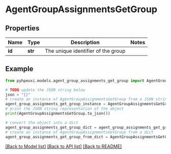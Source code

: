 # AgentGroupAssignmentsGetGroup


## Properties

Name | Type | Description | Notes
------------ | ------------- | ------------- | -------------
**id** | **str** | The unique identifier of the group | 

## Example

```python
from pyhpeuxi.models.agent_group_assignments_get_group import AgentGroupAssignmentsGetGroup

# TODO update the JSON string below
json = "{}"
# create an instance of AgentGroupAssignmentsGetGroup from a JSON string
agent_group_assignments_get_group_instance = AgentGroupAssignmentsGetGroup.from_json(json)
# print the JSON string representation of the object
print(AgentGroupAssignmentsGetGroup.to_json())

# convert the object into a dict
agent_group_assignments_get_group_dict = agent_group_assignments_get_group_instance.to_dict()
# create an instance of AgentGroupAssignmentsGetGroup from a dict
agent_group_assignments_get_group_from_dict = AgentGroupAssignmentsGetGroup.from_dict(agent_group_assignments_get_group_dict)
```
[[Back to Model list]](../README.md#documentation-for-models) [[Back to API list]](../README.md#documentation-for-api-endpoints) [[Back to README]](../README.md)


